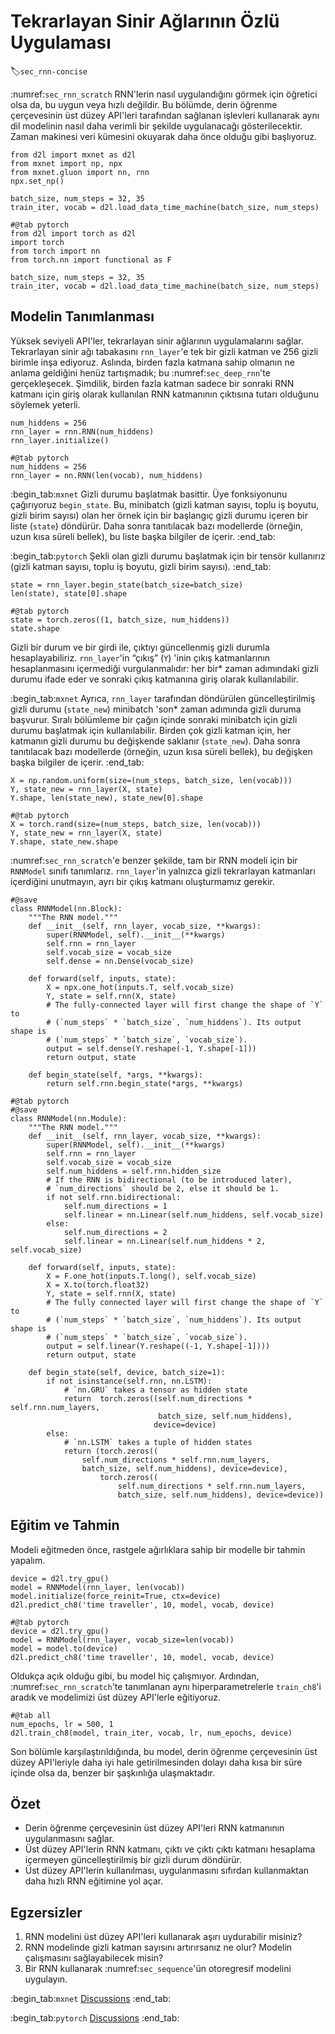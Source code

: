 # Tekrarlayan Sinir Ağlarının Özlü Uygulaması
:label:`sec_rnn-concise`

:numref:`sec_rnn_scratch` RNN'lerin nasıl uygulandığını görmek için öğretici olsa da, bu uygun veya hızlı değildir. Bu bölümde, derin öğrenme çerçevesinin üst düzey API'leri tarafından sağlanan işlevleri kullanarak aynı dil modelinin nasıl daha verimli bir şekilde uygulanacağı gösterilecektir. Zaman makinesi veri kümesini okuyarak daha önce olduğu gibi başlıyoruz.

```{.python .input}
from d2l import mxnet as d2l
from mxnet import np, npx
from mxnet.gluon import nn, rnn
npx.set_np()

batch_size, num_steps = 32, 35
train_iter, vocab = d2l.load_data_time_machine(batch_size, num_steps)
```

```{.python .input}
#@tab pytorch
from d2l import torch as d2l
import torch
from torch import nn
from torch.nn import functional as F

batch_size, num_steps = 32, 35
train_iter, vocab = d2l.load_data_time_machine(batch_size, num_steps)
```

## Modelin Tanımlanması

Yüksek seviyeli API'ler, tekrarlayan sinir ağlarının uygulamalarını sağlar. Tekrarlayan sinir ağı tabakasını `rnn_layer`'e tek bir gizli katman ve 256 gizli birimle inşa ediyoruz. Aslında, birden fazla katmana sahip olmanın ne anlama geldiğini henüz tartışmadık; bu :numref:`sec_deep_rnn`'te gerçekleşecek. Şimdilik, birden fazla katman sadece bir sonraki RNN katmanı için giriş olarak kullanılan RNN katmanının çıktısına tutarı olduğunu söylemek yeterli.

```{.python .input}
num_hiddens = 256
rnn_layer = rnn.RNN(num_hiddens)
rnn_layer.initialize()
```

```{.python .input}
#@tab pytorch
num_hiddens = 256
rnn_layer = nn.RNN(len(vocab), num_hiddens)
```

:begin_tab:`mxnet`
Gizli durumu başlatmak basittir. Üye fonksiyonunu çağırıyoruz `begin_state`. Bu, minibatch (gizli katman sayısı, toplu iş boyutu, gizli birim sayısı) olan her örnek için bir başlangıç gizli durumu içeren bir liste (`state`) döndürür. Daha sonra tanıtılacak bazı modellerde (örneğin, uzun kısa süreli bellek), bu liste başka bilgiler de içerir.
:end_tab:

:begin_tab:`pytorch`
Şekli olan gizli durumu başlatmak için bir tensör kullanırız (gizli katman sayısı, toplu iş boyutu, gizli birim sayısı).
:end_tab:

```{.python .input}
state = rnn_layer.begin_state(batch_size=batch_size)
len(state), state[0].shape
```

```{.python .input}
#@tab pytorch
state = torch.zeros((1, batch_size, num_hiddens))
state.shape
```

Gizli bir durum ve bir girdi ile, çıktıyı güncellenmiş gizli durumla hesaplayabiliriz. `rnn_layer`'in “çıkış” (`Y`) 'inin çıkış katmanlarının hesaplanmasını içermediği vurgulanmalıdır: her bir* zaman adımındaki gizli durumu ifade eder ve sonraki çıkış katmanına giriş olarak kullanılabilir.

:begin_tab:`mxnet`
Ayrıca, `rnn_layer` tarafından döndürülen güncelleştirilmiş gizli durumu (`state_new`) minibatch 'son* zaman adımında gizli duruma başvurur. Sıralı bölümleme bir çağın içinde sonraki minibatch için gizli durumu başlatmak için kullanılabilir. Birden çok gizli katman için, her katmanın gizli durumu bu değişkende saklanır (`state_new`). Daha sonra tanıtılacak bazı modellerde (örneğin, uzun kısa süreli bellek), bu değişken başka bilgiler de içerir.
:end_tab:

```{.python .input}
X = np.random.uniform(size=(num_steps, batch_size, len(vocab)))
Y, state_new = rnn_layer(X, state)
Y.shape, len(state_new), state_new[0].shape
```

```{.python .input}
#@tab pytorch
X = torch.rand(size=(num_steps, batch_size, len(vocab)))
Y, state_new = rnn_layer(X, state)
Y.shape, state_new.shape
```

:numref:`sec_rnn_scratch`'e benzer şekilde, tam bir RNN modeli için bir `RNNModel` sınıfı tanımlarız. `rnn_layer`'in yalnızca gizli tekrarlayan katmanları içerdiğini unutmayın, ayrı bir çıkış katmanı oluşturmamız gerekir.

```{.python .input}
#@save
class RNNModel(nn.Block):
    """The RNN model."""
    def __init__(self, rnn_layer, vocab_size, **kwargs):
        super(RNNModel, self).__init__(**kwargs)
        self.rnn = rnn_layer
        self.vocab_size = vocab_size
        self.dense = nn.Dense(vocab_size)

    def forward(self, inputs, state):
        X = npx.one_hot(inputs.T, self.vocab_size)
        Y, state = self.rnn(X, state)
        # The fully-connected layer will first change the shape of `Y` to
        # (`num_steps` * `batch_size`, `num_hiddens`). Its output shape is
        # (`num_steps` * `batch_size`, `vocab_size`).
        output = self.dense(Y.reshape(-1, Y.shape[-1]))
        return output, state

    def begin_state(self, *args, **kwargs):
        return self.rnn.begin_state(*args, **kwargs)
```

```{.python .input}
#@tab pytorch
#@save
class RNNModel(nn.Module):
    """The RNN model."""
    def __init__(self, rnn_layer, vocab_size, **kwargs):
        super(RNNModel, self).__init__(**kwargs)
        self.rnn = rnn_layer
        self.vocab_size = vocab_size
        self.num_hiddens = self.rnn.hidden_size
        # If the RNN is bidirectional (to be introduced later),
        # `num_directions` should be 2, else it should be 1.
        if not self.rnn.bidirectional:
            self.num_directions = 1
            self.linear = nn.Linear(self.num_hiddens, self.vocab_size)
        else:
            self.num_directions = 2
            self.linear = nn.Linear(self.num_hiddens * 2, self.vocab_size)

    def forward(self, inputs, state):
        X = F.one_hot(inputs.T.long(), self.vocab_size)
        X = X.to(torch.float32)
        Y, state = self.rnn(X, state)
        # The fully connected layer will first change the shape of `Y` to
        # (`num_steps` * `batch_size`, `num_hiddens`). Its output shape is
        # (`num_steps` * `batch_size`, `vocab_size`).
        output = self.linear(Y.reshape((-1, Y.shape[-1])))
        return output, state

    def begin_state(self, device, batch_size=1):
        if not isinstance(self.rnn, nn.LSTM):
            # `nn.GRU` takes a tensor as hidden state
            return  torch.zeros((self.num_directions * self.rnn.num_layers,
                                 batch_size, self.num_hiddens), 
                                device=device)
        else:
            # `nn.LSTM` takes a tuple of hidden states
            return (torch.zeros((
                self.num_directions * self.rnn.num_layers,
                batch_size, self.num_hiddens), device=device),
                    torch.zeros((
                        self.num_directions * self.rnn.num_layers,
                        batch_size, self.num_hiddens), device=device))
```

## Eğitim ve Tahmin

Modeli eğitmeden önce, rastgele ağırlıklara sahip bir modelle bir tahmin yapalım.

```{.python .input}
device = d2l.try_gpu()
model = RNNModel(rnn_layer, len(vocab))
model.initialize(force_reinit=True, ctx=device)
d2l.predict_ch8('time traveller', 10, model, vocab, device)
```

```{.python .input}
#@tab pytorch
device = d2l.try_gpu()
model = RNNModel(rnn_layer, vocab_size=len(vocab))
model = model.to(device)
d2l.predict_ch8('time traveller', 10, model, vocab, device)
```

Oldukça açık olduğu gibi, bu model hiç çalışmıyor. Ardından, :numref:`sec_rnn_scratch`'te tanımlanan aynı hiperparametrelerle `train_ch8`'i aradık ve modelimizi üst düzey API'lerle eğitiyoruz.

```{.python .input}
#@tab all
num_epochs, lr = 500, 1
d2l.train_ch8(model, train_iter, vocab, lr, num_epochs, device)
```

Son bölümle karşılaştırıldığında, bu model, derin öğrenme çerçevesinin üst düzey API'leriyle daha iyi hale getirilmesinden dolayı daha kısa bir süre içinde olsa da, benzer bir şaşkınlığa ulaşmaktadır.

## Özet

* Derin öğrenme çerçevesinin üst düzey API'leri RNN katmanının uygulanmasını sağlar.
* Üst düzey API'lerin RNN katmanı, çıktı ve çıktı çıktı katmanı hesaplama içermeyen güncelleştirilmiş bir gizli durum döndürür.
* Üst düzey API'lerin kullanılması, uygulanmasını sıfırdan kullanmaktan daha hızlı RNN eğitimine yol açar.

## Egzersizler

1. RNN modelini üst düzey API'leri kullanarak aşırı uydurabilir misiniz?
1. RNN modelinde gizli katman sayısını artırırsanız ne olur? Modelin çalışmasını sağlayabilecek misin?
1. Bir RNN kullanarak :numref:`sec_sequence`'ün otoregresif modelini uygulayın.

:begin_tab:`mxnet`
[Discussions](https://discuss.d2l.ai/t/335)
:end_tab:

:begin_tab:`pytorch`
[Discussions](https://discuss.d2l.ai/t/1053)
:end_tab:
